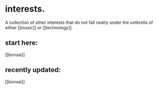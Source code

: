 # interests.

A collection of other interests that do not fall neatly under the umbrella of either [[music]] or [[technology]].

## start here:

[[bonsai]]

## recently updated:

[[bonsai]]